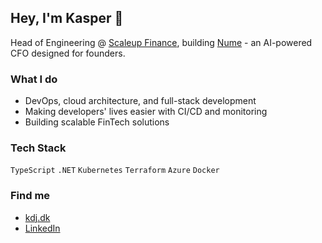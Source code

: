 ## Hey, I'm Kasper 👋

Head of Engineering @ [Scaleup Finance](https://scaleup.finance), building [Nume](https://nume.ai) - an AI-powered CFO designed for founders.

### What I do
- DevOps, cloud architecture, and full-stack development
- Making developers' lives easier with CI/CD and monitoring
- Building scalable FinTech solutions

### Tech Stack
`TypeScript` `.NET` `Kubernetes` `Terraform` `Azure` `Docker`

### Find me
- [kdj.dk](https://kdj.dk)
- [LinkedIn](https://linkedin.com/in/kdjdk)
